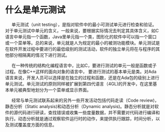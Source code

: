 # 什么是单元测试

&ensp;&ensp;&ensp;单元测试（unit testing），是指对软件中的最小可测试单元进行检查和验证。对于单元测试中单元的含义，一般来说，要根据实际情况去判定其具体含义，如C语言中单元指一个函数，Java里单元指一个类，图形化的软件中可以指一个窗口或一个菜单等。总的来说，单元就是人为规定的最小的被测功能模块。单元测试是在软件开发过程中要进行的最低级别的测试活动，软件的独立单元将在与程序的其他部分相隔离的情况下进行测试。


&ensp;&ensp;&ensp;在一种传统的结构化编程语言中，比如C，要进行测试的单元一般是函数或子过程。在像C++这样的面向对象的语言中， 要进行测试的基本单元是类。对Ada语言来说，开发人员可以选择是在独立的过程和函数，还是在Ada包的级别上进行单元测试。单元测试的原则同样被扩展到第四代语言（4GL)的开发中，在这里基本单元被典型地划分为一个菜单或显示界面。


&ensp;&ensp;&ensp;经常与单元测试联系起来的另外一些开发活动包括代码走读（Code review)，静态分析（Static analysis)和动态分析（Dynamic analysis)。静态分析就是对软件的源代码进行研读，查找错误或收集一些度量数据，并不需要对代码进行编译和执行。动态分析就是通过观察软件运行时的动作，来提供执行跟踪，时间分析，以及测试覆盖度方面的信息。


